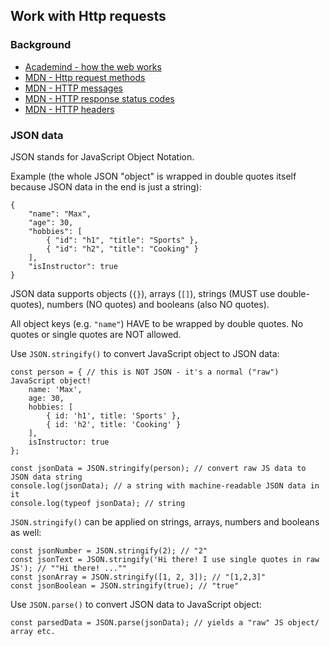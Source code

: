 ## Work with Http requests

### Background

- [Academind - how the web works](https://academind.com/learn/web-dev/how-the-web-works/)
- [MDN - Http request methods](https://developer.mozilla.org/en-US/docs/Web/HTTP/Methods)
- [MDN - HTTP messages](https://developer.mozilla.org/en-US/docs/Web/HTTP/Messages)
- [MDN - HTTP response status codes](https://developer.mozilla.org/en-US/docs/Web/HTTP/Status)
- [MDN - HTTP headers](https://developer.mozilla.org/en-US/docs/Web/HTTP/Headers)

### JSON data

JSON stands for JavaScript Object Notation.

Example (the whole JSON "object" is wrapped in double quotes itself because JSON data in the end is just a string): 
```
{
    "name": "Max",
    "age": 30,
    "hobbies": [
        { "id": "h1", "title": "Sports" },
        { "id": "h2", "title": "Cooking" }
    ],
    "isInstructor": true
}
```

JSON data supports objects (`{}`), arrays (`[]`), strings (MUST use double-quotes), numbers (NO quotes) and booleans (also NO quotes).

All object keys (e.g. `"name"`) HAVE to be wrapped by double quotes. No quotes or single quotes are NOT allowed.

Use `JSON.stringify()` to convert JavaScript object to JSON data:
```
const person = { // this is NOT JSON - it's a normal ("raw") JavaScript object!
    name: 'Max',
    age: 30,
    hobbies: [
        { id: 'h1', title: 'Sports' },
        { id: 'h2', title: 'Cooking' }
    ],
    isInstructor: true
};
 
const jsonData = JSON.stringify(person); // convert raw JS data to JSON data string
console.log(jsonData); // a string with machine-readable JSON data in it
console.log(typeof jsonData); // string
```
`JSON.stringify()` can be applied on strings, arrays, numbers and booleans as well:
```
const jsonNumber = JSON.stringify(2); // "2"
const jsonText = JSON.stringify('Hi there! I use single quotes in raw JS'); // ""Hi there! ...""
const jsonArray = JSON.stringify([1, 2, 3]); // "[1,2,3]"
const jsonBoolean = JSON.stringify(true); // "true"
```

Use `JSON.parse()` to convert JSON data to JavaScript object:
```
const parsedData = JSON.parse(jsonData); // yields a "raw" JS object/ array etc.
```


